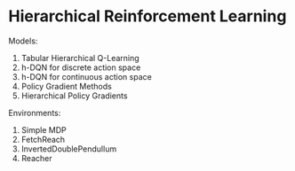 # Hierarchical Reinforcement Learning
Models:
1. Tabular Hierarchical Q-Learning
2. h-DQN for discrete action space
3. h-DQN for continuous action space
3. Policy Gradient Methods
4. Hierarchical Policy Gradients

Environments:
1. Simple MDP
2. FetchReach
3. InvertedDoublePendullum
4. Reacher
